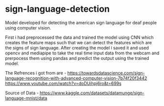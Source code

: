 # sign-language-detection
Model developed for detecting the american sign language for deaf people using computer vision.

First i had preprocessed the data and trained the model using CNN which creates the feature maps such that we can detect the features which are the signs of sign language.
After creating the model i saved it and used opencv and mediapipe to take the real time input data from the webcam and prerpocess them using pandas and predict the output using the trained model.

The Refrences i got from are - 
https://towardsdatascience.com/sign-language-recognition-with-advanced-computer-vision-7b74f20f3442
https://www.youtube.com/watch?v=doDUihpj6ro&t=699s

Source of Data -
https://www.kaggle.com/datasets/datamunge/sign-language-mnist/data
